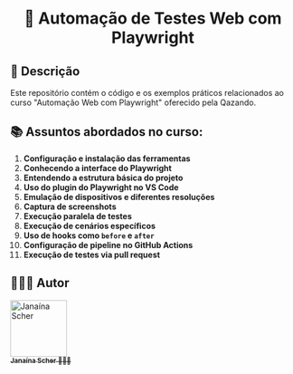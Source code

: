 <div  align="center">
	<h1>
		🧪 Automação de Testes Web com Playwright
	</h1>
</div>

## 🧐 Descrição

Este repositório contém o código e os exemplos práticos relacionados ao curso "Automação Web com Playwright" oferecido pela Qazando. 

## 📚 Assuntos abordados no curso:

1. **Configuração e instalação das ferramentas**
2. **Conhecendo a interface do Playwright**
3. **Entendendo a estrutura básica do projeto**
4. **Uso do plugin do Playwright no VS Code**
5. **Emulação de dispositivos e diferentes resoluções**
6. **Captura de screenshots**
7. **Execução paralela de testes**
8. **Execução de cenários específicos**
9. **Uso de hooks como `before` e `after`**
10. **Configuração de pipeline no GitHub Actions**
11. **Execução de testes via pull request**


## 🦸🏻‍♀️ Autor

<div>
	<a  href="https://github.com/janascher">
		<img  src="https://avatars.githubusercontent.com/u/79182711?v=4"  width="100px;"  alt="Janaína Scher"/>
		<br />
		<sub>
			<b>Janaína Scher</b> 👩🏻‍💻
		</sub>
	</a>
</div>
